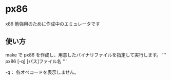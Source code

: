 # px86
x86 勉強用のために作成中のエミュレータです

## 使い方
make で px86 を作成し、用意したバイナリファイルを指定して実行します。
'''
px86 [-q] [パス]ファイル名
'''

-q：
  各オペコードを表示しません。
